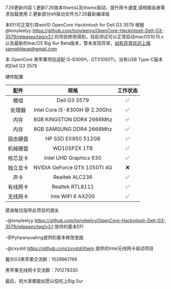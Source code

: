 7.26更新内容
1.更新7.26版本itlwm以及itlwmx驱动，提升网卡速度,请根据自身需求加载使用
2.更新部分efi驱动文件为7.26最新编译版


本EFI可正常引导win10
OpenCore Hackintosh for Dell G3 3579
根据@tonyleelyy https://github.com/tonyleelyy/OpenCore-Hackintosh-Dell-G3-3579/releases/tag/v3.1
的项目修改得到，目前测试可以正常启动macOS10.15.x以及最新的macOS Big Sur Beta版本，暂未发现异常，如有异常欢迎上报samwhiteup@gmail.com

本 OpenCore 黑苹果项目适配 i5-8300H，GTX1050Ti，没有USB Type-C版本的Dell G3 3579

硬件配置

|   配件   |             规格              | 工作状态 |
| :------: | :---------------------------: | :------: |
|   模组   |         Dell G3 3579          |    ✅     |
|  处理器  | Intel Core i5-8300H @ 2.30Ghz |    ✅     |
|   内存   |    8GB KINGSTON DDR4 2666Mhz   |    ✅     |
|   内存   |    8GB SAMSUNG DDR4 2666Mhz   |    ✅     |
| 固态硬盘 |   HP SSD EX950 512GB    |    ✅     |
| 机械硬盘 |         WD10SPZX 1TB          |    ✅     |
| 核芯显卡 |    Intel UHD Graphics 630    |    ✅     |
| 独立显卡 |  NVIDIA GeForce GTX 1050TI 4G   |    ❌     |
|   声卡   |        Realtek ALC236         |    ✅     |
| 有线网卡 |        Realtek RTL8111        |    ✅     |
| 无线网卡 |     Inte WIFI 6 AX200    |  ✅  |

感谢每位指导此项目的朋友

-@tonyleelyy https://github.com/tonyleelyy/OpenCore-Hackintosh-Dell-G3-3579/releases/tag/v3.1 提供的基本EFI

-@Pyhpanyuahng提供的基本修改思路


-@zxystd https://github.com/zxystd/itlwm 提供的Intel无线网卡驱动项目


戴尔G3黑苹果交流群：1028961766


黑苹果无线网卡交流群：701278330


最后，祝大家都能如愿以偿吃上Big Sur


